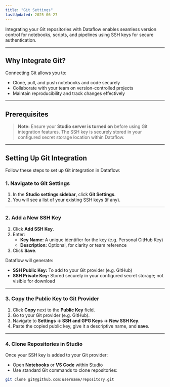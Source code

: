 ```yaml
---
title: "Git Settings"
lastUpdated: 2025-06-27
---
```



Integrating your Git repositories with Dataflow enables seamless version control for notebooks, scripts, and pipelines using SSH keys for secure authentication.

---

## Why Integrate Git?

Connecting Git allows you to:

- Clone, pull, and push notebooks and code securely  
- Collaborate with your team on version-controlled projects  
- Maintain reproducibility and track changes effectively

---

## Prerequisites

> **Note:** Ensure your **Studio server is turned on** before using Git integration features. The SSH key is securely stored in your configured secret storage location within Dataflow.

---

## Setting Up Git Integration

Follow these steps to set up Git integration in Dataflow:

### 1. Navigate to Git Settings

1. In the **Studio settings sidebar**, click **Git Settings**.  
2. You will see a list of your existing SSH keys (if any).

---

### 2. Add a New SSH Key

1. Click **Add SSH Key**.  
2. Enter:
   - **Key Name:** A unique identifier for the key (e.g. Personal GitHub Key)  
   - **Description:** Optional, for clarity or team reference
3. Click **Save**.

Dataflow will generate:

- **SSH Public Key:** To add to your Git provider (e.g. GitHub)  
- **SSH Private Key:** Stored securely in your configured secret storage; not visible for download

---

### 3. Copy the Public Key to Git Provider

1. Click **Copy** next to the **Public Key** field.  
2. Go to your Git provider (e.g. GitHub).  
3. Navigate to **Settings → SSH and GPG Keys → New SSH Key**.  
4. Paste the copied public key, give it a descriptive name, and **save**.

---

### 4. Clone Repositories in Studio

Once your SSH key is added to your Git provider:

- Open **Notebooks** or **VS Code** within Studio  
- Use standard Git commands to clone repositories:

```bash
git clone git@github.com:username/repository.git
